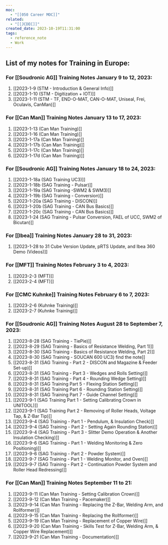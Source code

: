 ```yaml
---
moc:
  - "[[050 Career MOC]]"
related:
  - "[[JCDEC]]"
created_date: 2023-10-19T11:31:00
tags:
  - reference_note
  - Work
---
```


## List of my notes for Training in Europe:

### For [[Soudronic AG]] Training Notes January 9 to 12, 2023:
1. [[2023-1-9 (STM - Introduction & General Info)]]
2. [[2023-1-10 (STM - Digitization + IOT)]]
3. [[2023-1-11 (STM - TF, END-O-MAT, CAN-O-MAT, Uniseal, Frei, Oculavis, CanMan)]]

### For [[Can Man]] Training Notes January 13 to 17, 2023:
1. [[2023-1-13 (Can Man Training)]]
2. [[2023-1-16 (Can Man Training)]]
3. [[2023-1-17a (Can Man Training)]]
4. [[2023-1-17b (Can Man Training)]]
5. [[2023-1-17c (Can Man Training)]]
6. [[2023-1-17d (Can Man Training)]]

### For [[Soudronic AG]] Training Notes January 18 to 24, 2023:
1. [[2023-1-18a (SAG Training UC3)]]
2. [[2023-1-18b (SAG Training - Pulsar)]]
3. [[2023-1-19a (SAG Training -SWM2 & SWM3)]]
4. [[2023-1-19b (SAG Training - Conversion)]]
5. [[2023-1-20a (SAG Training - DISCON)]]
6. [[2023-1-20b (SAG Training - CAN Bus Basics)]]
7. [[2023-1-20c (SAG Training - CAN Bus Basics)]]
8. [[2023-1-24 (SAG Training - Pulsar Conversion, FAEL of UCC, SWM2 of Bicutan)]]

### For [[Ibea]] Training Notes January 28 to 31, 2023:
1. [[2023-1-28 to 31 Cube Version Update, pRTS Update, and Ibea 360 Demo (Videos)]]

### For [[MFT]] Training Notes February 3 to 4, 2023:
1. [[2023-2-3 (MFT)]]
2. [[2023-2-4 (MFT)]]

### For [[CMC Kuhnke]] Training Notes February 6 to 7, 2023:
1. [[2023-2-6 (Kuhnke Training)]]
2. [[2023-2-7 (Kuhnke Training)]]

### For [[Soudronic AG]] Training Notes August 28 to September 7, 2023:
1. [[2023-8-28 (SAG Training - TiePie)]]
2. [[2023-8-29 (SAG Training - Basics of Resistance Welding, Part 1)]]
3. [[2023-8-30 (SAG Training - Basics of Resistance Welding, Part 2)]]
4. [[2023-8-30 (SAG Training - SOUCAN 600 UC3) find the note]]
5. [[2023-8-31 (SAG Training - Part 2 - DISCON and Magazine & Feeder Set-up)]]
6. [[2023-8-31 (SAG Training - Part 3 - Wedges and Rolls Setting)]]
7. [[2023-8-31 (SAG Training - Part 4 - Rounding Wedge Setting)]]
8. [[2023-8-31 (SAG Training Part 5 - Flexing Station Setting)]]
9. [[2023-8-31 (SAG Training Part 6 - Rounding Station Setting)]]
10. [[2023-8-31 (SAG Training Part 7 - Guide Channel Setting)]]
11. [[2023-9-1 (SAG Training Part 1 - Setting Calibrating Crown in UNITOOL)]]
12. [[2023-9-1 (SAG Training Part 2 - Removing of Roller Heads, Voltage Tap, & Z-Bar Tip)]]
13. [[2023-9-4 (SAG Training - Part 1 - Pendulum, & Insulation Check)]]
14. [[2023-9-4 (SAG Training - Part 2 - Setting Again Rounding Station)]]
15. [[2023-9-4 (SAG Training - Part 3 - Slitter Demo Operation & Another Insulation Checking)]]
16. [[2023-9-6 (SAG Training - Part 1 - Welding Monitoring & Zero Positioning)]]
17. [[2023-9-6 (SAG Training - Part 2 - Powder System)]]
18. [[2023-9-7 (SAG Training - Part 1 - Welding Monitor, and Oven)]]
19. [[2023-9-7 (SAG Training - Part 2 - Continuation Powder System and Roller Head Redressing)]]

### For [[Can Man]] Training Notes September 11 to 21:
1. [[2023-9-11 (Can Man Training - Setting Calibration Crown)]]
2. [[2023-9-12 (Can Man Training - Pacemaker)]]
3. [[2023-9-14 (Can Man Training - Replacing the Z-Bar, Welding Arm, and Rollformer)]]
4. [[2023-9-15 (Can Man Training - Replacing the Rollformer)]]
5. [[2023-9-19 (Can Man Training - Replacement of Copper Wire)]]
6. [[2023-9-20 (Can Man Training - Skills Test for Z-Bar, Welding Arm, & Copper Wire Replacement)]]
7. [[2023-9-21 (Can Man Training - Documentation)]]


